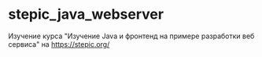 # stepic_java_webserver
Изучение курса "Изучение Java и фронтенд на примере разработки веб сервиса" на https://stepic.org/
